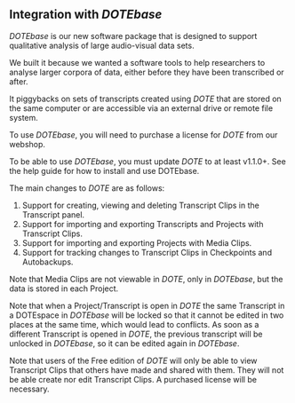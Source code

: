 ## Integration with _DOTEbase_

_DOTEbase_ is our new software package that is designed to support qualitative analysis of large audio-visual data sets.

We built it because we wanted a software tools to help researchers to analyse larger corpora of data, either before they have been transcribed or after.

It piggybacks on sets of transcripts created using _DOTE_ that are stored on the same computer or are accessible via an external drive or remote file system.

To use _DOTEbase_, you will need to purchase a license for _DOTE_ from our webshop.

To be able to use _DOTEbase_, you must update _DOTE_ to at least v1.1.0+.
See the help guide for how to install and use DOTEbase.

The main changes to _DOTE_ are as follows:

1. Support for creating, viewing and deleting Transcript Clips in the Transcript panel.
2. Support for importing and exporting Transcripts and Projects with Transcript Clips.
3. Support for importing and exporting Projects with Media Clips.
4. Support for tracking changes to Transcript Clips in Checkpoints and Autobackups.

Note that Media Clips are not viewable in _DOTE_, only in _DOTEbase_, but the data is stored in each Project.

Note that when a Project/Transcript is open in _DOTE_ the same Transcript in a DOTEspace in _DOTEbase_ will be locked so that it cannot be edited in two places at the same time, which would lead to conflicts.
As soon as a different Transcript is opened in _DOTE_, the previous transcript will be unlocked in _DOTEbase_, so it can be edited again in _DOTEbase_.

Note that users of the Free edition of _DOTE_ will only be able to view Transcript Clips that others have made and shared with them.
They will not be able create nor edit Transcript Clips.
A purchased license will be necessary.
